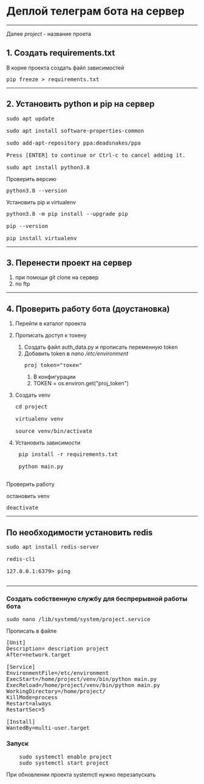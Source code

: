 # Деплой телеграм бота на сервер

***

Далее _project_ - название проета

## 1. Создать requirements.txt

В корне проекта создать файл зависимостей 

<pre>pip freeze > requirements.txt </pre>

***

## 2. Установить python и  pip на сервер

<pre>sudo apt update

sudo apt install software-properties-common

sudo add-apt-repository ppa:deadsnakes/ppa

Press [ENTER] to continue or Ctrl-c to cancel adding it.

sudo apt install python3.8 </pre>

Проверить версию 

<pre>python3.8 --version</pre>

Установить pip и virtualenv

<pre>python3.8 -m pip install --upgrade pip

pip --version

pip install virtualenv</pre>

***

## 3. Перенести проект на сервер

1. при помощи git clone  на сервер
2. по ftp

***

## 4. Проверить работу бота (доустановка)

1. Перейти в каталог проекта
2. Прописать доступ к токену 
   1. Создать файл auth_data.py и прописать переменную token
   2. Добавить token в <i>nano /etc/environment</i> <pre>proj_token="токен"</pre>
      1. В конфигурации
      2. TOKEN = os.environ.get("proj_token")
3. Создать venv
   <pre>
   cd project
   
   virtualenv venv
   
   source venv/bin/activate
   </pre>
4. Установить зависимости

    <pre>
    pip install -r requirements.txt
   
    python main.py
    </pre>
Проверить работу

остановить venv 
<pre>
deactivate </pre>
***

## По необходимости установить redis
<pre>
sudo apt install redis-server

redis-cli

127.0.0.1:6379> ping

</pre>

***

### Создать собственную службу для беспрерывной работы бота

<pre>
sudo nano /lib/systemd/system/project.service
</pre>

Прописать в файле

<pre>
[Unit]
Description= description project
After=network.target

[Service]
EnvironmentFile=/etc/environment
ExecStart=/home/project/venv/bin/python main.py
ExecReload=/home/project/venv/bin/python main.py
WorkingDirectory=/home/project/
KillMode=process
Restart=always
RestartSec=5

[Install]
WantedBy=multi-user.target
</pre>

### Запуск 
<pre>
    sudo systemctl enable project
    sudo systemctl start project
</pre>

При обновлении проекта systemctl нужно перезапускать
